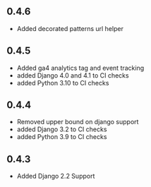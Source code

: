 ## 0.4.6

* Added decorated patterns url helper

## 0.4.5

* Added ga4 analytics tag and event tracking
* added Django 4.0 and 4.1 to CI checks
* added Python 3.10 to CI checks

## 0.4.4

* Removed upper bound on django support
* added Django 3.2 to CI checks
* added Python 3.9 to CI checks

## 0.4.3

* Added Django 2.2 Support
